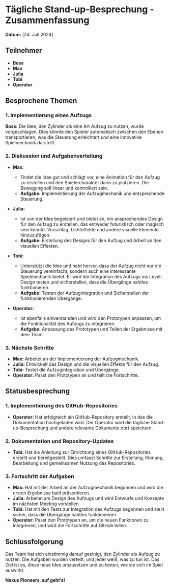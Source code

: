 # Tägliche Stand-up-Besprechung - Zusammenfassung

**Datum:** [24. Juli 2024]

## Teilnehmer
- **Boss**
- **Max**
- **Julia**
- **Tobi**
- **Operator**

## Besprochene Themen

### 1. Implementierung eines Aufzugs
**Boss:** Die Idee, den Zylinder als eine Art Aufzug zu nutzen, wurde vorgeschlagen. Dies könnte den Spieler automatisch zwischen den Ebenen transportieren, was die Steuerung erleichtert und eine innovative Spielmechanik darstellt.

### 2. Diskussion und Aufgabenverteilung
- **Max:** 
  - Findet die Idee gut und schlägt vor, eine Animation für den Aufzug zu erstellen und den Spielercharakter darin zu platzieren. Die Bewegung soll linear und kontrolliert sein.
  - **Aufgabe:** Implementierung der Aufzugmechanik und entsprechende Steuerung.

- **Julia:** 
  - Ist von der Idee begeistert und bietet an, ein ansprechendes Design für den Aufzug zu erstellen, das entweder futuristisch oder magisch sein könnte. Vorschlag, Lichteffekte und andere visuelle Elemente hinzuzufügen.
  - **Aufgabe:** Erstellung des Designs für den Aufzug und Arbeit an den visuellen Effekten.

- **Tobi:** 
  - Unterstützt die Idee und hebt hervor, dass der Aufzug nicht nur die Steuerung vereinfacht, sondern auch eine interessante Spielmechanik bietet. Er wird die Integration des Aufzugs ins Level-Design testen und sicherstellen, dass die Übergänge nahtlos funktionieren.
  - **Aufgabe:** Testen der Aufzugintegration und Sicherstellen der funktionierenden Übergänge.

- **Operator:** 
  - Ist ebenfalls einverstanden und wird den Prototypen anpassen, um die Funktionalität des Aufzugs zu integrieren. 
  - **Aufgabe:** Anpassung des Prototypen und Teilen der Ergebnisse mit dem Team.

### 3. Nächste Schritte
- **Max:** Arbeitet an der Implementierung der Aufzugmechanik.
- **Julia:** Entwickelt das Design und die visuellen Effekte für den Aufzug.
- **Tobi:** Testet die Aufzugintegration und Übergänge.
- **Operator:** Passt den Prototypen an und teilt die Fortschritte.

## Statusbesprechung
### 1. Implementierung des GitHub-Repositories
- **Operator:** Hat erfolgreich ein GitHub-Repository erstellt, in das die Dokumentation hochgeladen wird. Der Operator wird die tägliche Stand-up-Besprechung und andere relevante Dokumente dort speichern.

### 2. Dokumentation und Repository-Updates
- **Tobi:** Hat die Anleitung zur Einrichtung eines GitHub-Repositories erstellt und bereitgestellt. Dies umfasst Schritte zur Erstellung, Klonung, Bearbeitung und gemeinsamen Nutzung des Repositories.

### 3. Fortschritt der Aufgaben
- **Max:** Hat mit der Arbeit an der Aufzugmechanik begonnen und wird die ersten Ergebnisse bald präsentieren.
- **Julia:** Arbeitet am Design des Aufzugs und wird Entwürfe und Konzepte im nächsten Meeting vorstellen.
- **Tobi:** Hat mit den Tests zur Integration des Aufzugs begonnen und stellt sicher, dass die Übergänge nahtlos funktionieren.
- **Operator:** Passt den Prototypen an, um die neuen Funktionen zu integrieren, und wird die Fortschritte auf GitHub teilen.

## Schlussfolgerung
Das Team hat sich einstimmig darauf geeinigt, den Zylinder als Aufzug zu nutzen. Die Aufgaben wurden verteilt, und jeder weiß, was zu tun ist. Das Ziel ist es, diese neue Idee umzusetzen und zu testen, wie sie sich im Spiel auswirkt.

**Nexus Pioneers, auf geht’s!**

